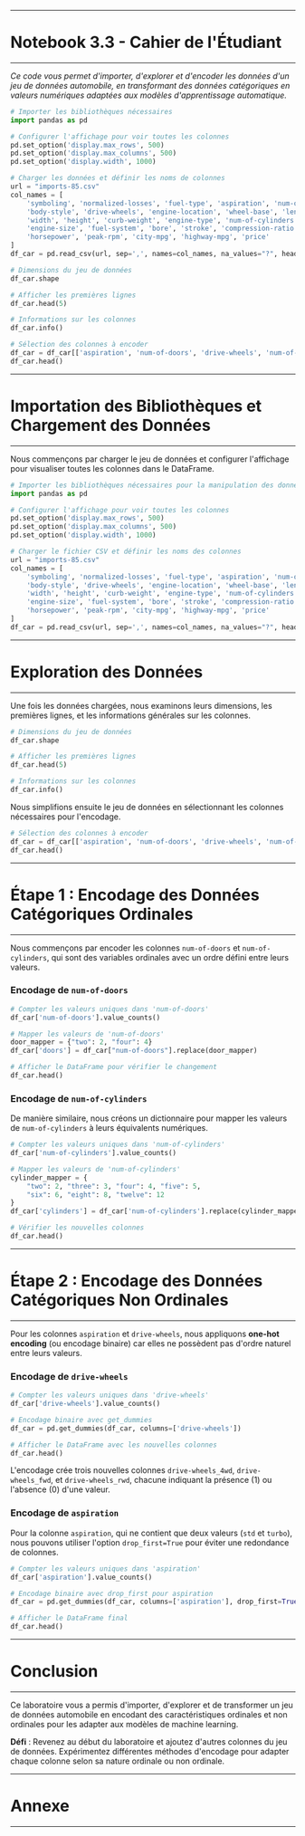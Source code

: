 ----------------------
# Notebook 3.3 - Cahier de l'Étudiant
----------------------

*Ce code vous permet d'importer, d'explorer et d'encoder les données d'un jeu de données automobile, en transformant des données catégoriques en valeurs numériques adaptées aux modèles d'apprentissage automatique.*

```python
# Importer les bibliothèques nécessaires
import pandas as pd

# Configurer l'affichage pour voir toutes les colonnes
pd.set_option('display.max_rows', 500)
pd.set_option('display.max_columns', 500)
pd.set_option('display.width', 1000)

# Charger les données et définir les noms de colonnes
url = "imports-85.csv"
col_names = [
    'symboling', 'normalized-losses', 'fuel-type', 'aspiration', 'num-of-doors', 
    'body-style', 'drive-wheels', 'engine-location', 'wheel-base', 'length', 
    'width', 'height', 'curb-weight', 'engine-type', 'num-of-cylinders', 
    'engine-size', 'fuel-system', 'bore', 'stroke', 'compression-ratio', 
    'horsepower', 'peak-rpm', 'city-mpg', 'highway-mpg', 'price'
]
df_car = pd.read_csv(url, sep=',', names=col_names, na_values="?", header=None)

# Dimensions du jeu de données
df_car.shape

# Afficher les premières lignes
df_car.head(5)

# Informations sur les colonnes
df_car.info()

# Sélection des colonnes à encoder
df_car = df_car[['aspiration', 'num-of-doors', 'drive-wheels', 'num-of-cylinders']].copy()
df_car.head()
```

----------------------
# Importation des Bibliothèques et Chargement des Données
----------------------

Nous commençons par charger le jeu de données et configurer l'affichage pour visualiser toutes les colonnes dans le DataFrame.

```python
# Importer les bibliothèques nécessaires pour la manipulation des données
import pandas as pd

# Configurer l'affichage pour voir toutes les colonnes
pd.set_option('display.max_rows', 500)
pd.set_option('display.max_columns', 500)
pd.set_option('display.width', 1000)

# Charger le fichier CSV et définir les noms des colonnes
url = "imports-85.csv"
col_names = [
    'symboling', 'normalized-losses', 'fuel-type', 'aspiration', 'num-of-doors', 
    'body-style', 'drive-wheels', 'engine-location', 'wheel-base', 'length', 
    'width', 'height', 'curb-weight', 'engine-type', 'num-of-cylinders', 
    'engine-size', 'fuel-system', 'bore', 'stroke', 'compression-ratio', 
    'horsepower', 'peak-rpm', 'city-mpg', 'highway-mpg', 'price'
]
df_car = pd.read_csv(url, sep=',', names=col_names, na_values="?", header=None)
```

----------------------
# Exploration des Données
----------------------

Une fois les données chargées, nous examinons leurs dimensions, les premières lignes, et les informations générales sur les colonnes.

```python
# Dimensions du jeu de données
df_car.shape

# Afficher les premières lignes
df_car.head(5)

# Informations sur les colonnes
df_car.info()
```

Nous simplifions ensuite le jeu de données en sélectionnant les colonnes nécessaires pour l'encodage.

```python
# Sélection des colonnes à encoder
df_car = df_car[['aspiration', 'num-of-doors', 'drive-wheels', 'num-of-cylinders']].copy()
df_car.head()
```

----------------------
# Étape 1 : Encodage des Données Catégoriques Ordinales
----------------------

Nous commençons par encoder les colonnes `num-of-doors` et `num-of-cylinders`, qui sont des variables ordinales avec un ordre défini entre leurs valeurs.

### Encodage de `num-of-doors`

```python
# Compter les valeurs uniques dans 'num-of-doors'
df_car['num-of-doors'].value_counts()

# Mapper les valeurs de 'num-of-doors'
door_mapper = {"two": 2, "four": 4}
df_car['doors'] = df_car["num-of-doors"].replace(door_mapper)

# Afficher le DataFrame pour vérifier le changement
df_car.head()
```

### Encodage de `num-of-cylinders`

De manière similaire, nous créons un dictionnaire pour mapper les valeurs de `num-of-cylinders` à leurs équivalents numériques.

```python
# Compter les valeurs uniques dans 'num-of-cylinders'
df_car['num-of-cylinders'].value_counts()

# Mapper les valeurs de 'num-of-cylinders'
cylinder_mapper = {
    "two": 2, "three": 3, "four": 4, "five": 5, 
    "six": 6, "eight": 8, "twelve": 12
}
df_car['cylinders'] = df_car['num-of-cylinders'].replace(cylinder_mapper)

# Vérifier les nouvelles colonnes
df_car.head()
```

----------------------
# Étape 2 : Encodage des Données Catégoriques Non Ordinales
----------------------

Pour les colonnes `aspiration` et `drive-wheels`, nous appliquons **one-hot encoding** (ou encodage binaire) car elles ne possèdent pas d'ordre naturel entre leurs valeurs.

### Encodage de `drive-wheels`

```python
# Compter les valeurs uniques dans 'drive-wheels'
df_car['drive-wheels'].value_counts()

# Encodage binaire avec get_dummies
df_car = pd.get_dummies(df_car, columns=['drive-wheels'])

# Afficher le DataFrame avec les nouvelles colonnes
df_car.head()
```

L'encodage crée trois nouvelles colonnes `drive-wheels_4wd`, `drive-wheels_fwd`, et `drive-wheels_rwd`, chacune indiquant la présence (1) ou l'absence (0) d'une valeur.

### Encodage de `aspiration`

Pour la colonne `aspiration`, qui ne contient que deux valeurs (`std` et `turbo`), nous pouvons utiliser l'option `drop_first=True` pour éviter une redondance de colonnes.

```python
# Compter les valeurs uniques dans 'aspiration'
df_car['aspiration'].value_counts()

# Encodage binaire avec drop_first pour aspiration
df_car = pd.get_dummies(df_car, columns=['aspiration'], drop_first=True)

# Afficher le DataFrame final
df_car.head()
```

----------------------
# Conclusion
----------------------

Ce laboratoire vous a permis d'importer, d'explorer et de transformer un jeu de données automobile en encodant des caractéristiques ordinales et non ordinales pour les adapter aux modèles de machine learning.

**Défi** : Revenez au début du laboratoire et ajoutez d'autres colonnes du jeu de données. Expérimentez différentes méthodes d'encodage pour adapter chaque colonne selon sa nature ordinale ou non ordinale.

---
# Annexe
---



